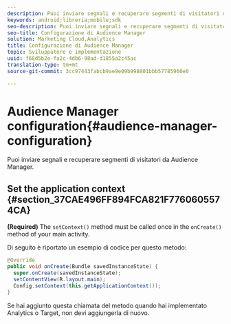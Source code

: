 ```yaml
---
description: Puoi inviare segnali e recuperare segmenti di visitatori da Gestione dell'audience.
keywords: android;libreria;mobile;sdk
seo-description: Puoi inviare segnali e recuperare segmenti di visitatori da Gestione dell'audience.
seo-title: Configurazione di Audience Manager
solution: Marketing Cloud,Analytics
title: Configurazione di Audience Manager
topic: Sviluppatore e implementazione
uuid: f68d5b2e-fa2c-4db6-98ad-d1855a2c45ac
translation-type: tm+mt
source-git-commit: 3cc97443fabcb9ae9e09b998801bbb57785960e0

---
```



# Audience Manager configuration{#audience-manager-configuration}

Puoi inviare segnali e recuperare segmenti di visitatori da Audience Manager.

## Set the application context {#section_37CAE496FF894FCA821F7760605574CA}

**(Required)** The `setContext()` method must be called once in the `onCreate()` method of your main activity.

Di seguito è riportato un esempio di codice per questo metodo:

```java
@Override 
public void onCreate(Bundle savedInstanceState) { 
  super.onCreate(savedInstanceState); 
  setContentView(R.layout.main); 
  Config.setContext(this.getApplicationContext()); 
}
```

Se hai aggiunto questa chiamata del metodo quando hai implementato Analytics o Target, non devi aggiungerla di nuovo.
